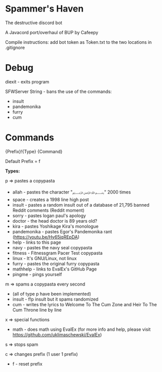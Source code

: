 # Spammer's Haven
The destructive discord bot

A Javacord port/overhaul of BUP by Cafeepy

Compile instructions: 
add bot token as Token.txt to the two locations in .gitignore

# Debug

diexit - exits program

SFWServer String - bans the use of the commands:
 
 - insult
 - pandemonika
 - furry
 - cum

# Commands
{Prefix}!{Type} {Command}

Default Prefix = f

**Types:**

p => pastes a copypasta

 - allah - pastes the character "﷽" 2000 times
 - space - creates a 1998 line high post
 - insult - pastes a random insult out of a database of 21,795 banned Reddit comments (Reddit moment)
 - sorry - pastes logan paul's apology
 - doctor - the head doctor is 89 years old?
 - kira - pastes Yoshikage Kira's monologue
 - pandemonika - pastes Egor's Pandemonika rant (https://youtu.be/Hy65jqREpDA)
 - help - links to this page
 - navy - pastes the navy seal copypasta
 - fitness - Fitnessgram Pacer Test copypasta
 - linux - It's GNU/Linux, not linux
 - furry - pastes the original furry copypasta
 - mathhelp - links to EvalEx's GitHub Page
 - pingme - pings yourself

m => spams a copypasta every second

 - (all of type p have been implemented)
 - insult - f!p insult but it spams randomized
 - cum - writes the lyrics to Welcome To The Cum Zone and Heir To The Cum Throne line by line
 
x => special functions

 - math - does math using EvalEx (for more info and help, please visit https://github.com/uklimaschewski/EvalEx)

s => stops spam

c => changes prefix (1 user 1 prefix)

 - f - reset prefix
